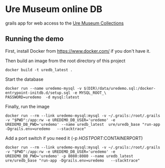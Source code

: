 Ure Museum online DB
====================

grails app for web access to  the [Ure Museum Collections](http://ure.mobilecollective.co.uk)

Running the demo
------

First, install Docker from https://www.docker.com/ if you don't have it. 


Then  build an image from the root directory of this project

```
docker build -t uredb_latest . 
```

Start the database 

```
docker run --name uredemo-mysql -v $(DIR)/data/uredemo.sql:/docker-entrypoint-initdb.d/setup.sql -e MYSQL_ROOT_\
PASSWORD=uredemo  -d mysql:latest
```
Finally, run the image

```
docker run --rm --link uredemo-mysql:mysql -v ~/.grails:/root/.grails  -v "$PWD":/app:rw -e UREDEMO_DB_USER='uredemo' -e UREDEMO_DB_PWD='uredemo' --name uredb_latest  ure/uredb_base "run-app -Dgrails.env=uredemo   --stacktrace"
```

Add a port switch if you need it (-p $HOSTPORT:$CONTAINERPORT)

```
docker run --rm --link uredemo-mysql:mysql -v ~/.grails:/root/.grails  -v "$PWD":/app:rw -e UREDEMO_DB_USER='uredemo' -e UREDEMO_DB_PWD='uredemo' -p 8080:8080 --name uredb_latest  ure/uredb_base "run-app -Dgrails.env=uredemo   --stacktrace"
```


